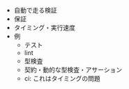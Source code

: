 - 自動で走る検証
- 保証
- タイミング・実行速度
- 例
    - テスト
    - lint
    - 型検査
    - 契約・動的な型検査・アサーション
    - ci: これはタイミングの問題

